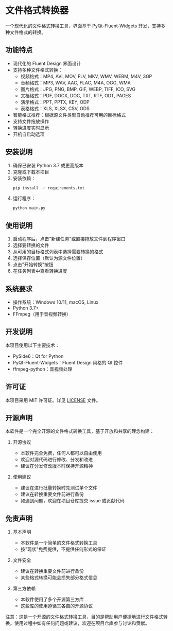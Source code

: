 # 文件格式转换器

一个现代化的文件格式转换工具，界面基于 PyQt-Fluent-Widgets 开发，支持多种文件格式的转换。

## 功能特点

- 现代化的 Fluent Design 界面设计
- 支持多种文件格式转换：
  - 视频格式：MP4, AVI, MOV, FLV, MKV, WMV, WEBM, M4V, 3GP
  - 音频格式：MP3, WAV, AAC, FLAC, M4A, OGG, WMA
  - 图片格式：JPG, PNG, BMP, GIF, WEBP, TIFF, ICO, SVG
  - 文档格式：PDF, DOCX, DOC, TXT, RTF, ODT, PAGES
  - 演示格式：PPT, PPTX, KEY, ODP
  - 表格格式：XLS, XLSX, CSV, ODS
- 智能格式推荐：根据源文件类型自动推荐可用的目标格式
- 支持文件拖放操作
- 转换进度实时显示
- 开机自启动选项

## 安装说明

1. 确保已安装 Python 3.7 或更高版本
2. 克隆或下载本项目
3. 安装依赖：
   ```bash
   pip install -r requirements.txt
   ```
4. 运行程序：
   ```bash
   python main.py
   ```

## 使用说明

1. 启动程序后，点击"新建任务"或直接拖放文件到程序窗口
2. 选择要转换的文件
3. 从可用的目标格式列表中选择需要转换的格式
4. 选择保存位置（默认为源文件位置）
5. 点击"开始转换"按钮
6. 在任务列表中查看转换进度

## 系统要求

- 操作系统：Windows 10/11, macOS, Linux
- Python 3.7+
- FFmpeg（用于音视频转换）

## 开发说明

本项目使用以下主要技术：

- PySide6：Qt for Python
- PyQt-Fluent-Widgets：Fluent Design 风格的 Qt 控件
- ffmpeg-python：音视频处理

## 许可证

本项目采用 MIT 许可证。详见 [LICENSE](LICENSE) 文件。

## 开源声明

本软件是一个完全开源的文件格式转换工具，基于开放和共享的理念构建：

1. 开源协议
   - 本软件完全免费，任何人都可以自由使用
   - 欢迎对源代码进行修改、分发和改进
   - 建议在分发修改版本时保持开源精神

2. 使用建议
   - 建议在进行批量转换时先测试单个文件
   - 建议在转换重要文件前进行备份
   - 如遇到问题，欢迎在项目仓库提交 issue 或贡献代码

## 免责声明

1. 基本声明
   - 本软件是一个简单的文件格式转换工具
   - 按"现状"免费提供，不提供任何形式的保证

2. 文件安全
   - 建议在转换重要文件前进行备份
   - 某些格式转换可能会损失部分格式信息

3. 第三方依赖
   - 本软件使用了多个开源第三方库
   - 这些库的使用遵循其各自的开源协议

注意：这是一个开源的文件格式转换工具，目的是帮助用户便捷地进行文件格式转换。使用过程中如有任何问题或建议，欢迎在项目仓库参与讨论和贡献。 